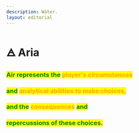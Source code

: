 ```yaml
---
description: Water.
layout: editorial
---
```


# 🜁 Aria

### <mark style="color:green;"></mark>

### <mark style="color:green;">Air represents the</mark> <mark style="color:orange;">player's circumstances</mark>&#x20;

### <mark style="color:green;">and</mark> <mark style="color:orange;">analytical abilities to make choices,</mark> <mark style="color:green;"></mark>&#x20;

### <mark style="color:green;">and the</mark> <mark style="color:orange;">consequences</mark> <mark style="color:green;">and</mark>&#x20;

### <mark style="color:green;">repercussions of these choices.</mark>



